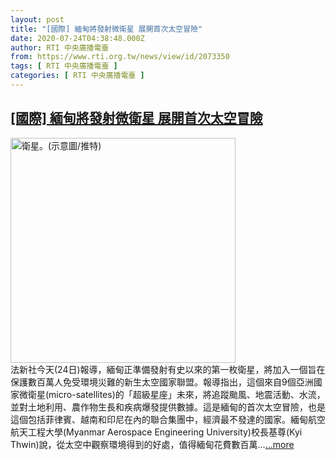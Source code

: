 ```yaml
---
layout: post
title: "[國際] 緬甸將發射微衛星 展開首次太空冒險"
date: 2020-07-24T04:38:48.000Z
author: RTI 中央廣播電臺
from: https://www.rti.org.tw/news/view/id/2073350
tags: [ RTI 中央廣播電臺 ]
categories: [ RTI 中央廣播電臺 ]
---
```

<!--1595565528000-->
[[國際] 緬甸將發射微衛星 展開首次太空冒險](https://www.rti.org.tw/news/view/id/2073350)
------

<div>
<img src="https://static.rti.org.tw/assets/thumbnails/2020/03/27/de383030b19d75c51bb52aadfa746b4e.jpg" width="360" alt="衛星。(示意圖/推特)" title="衛星。(示意圖/推特)"><br>法新社今天(24日)報導，緬甸正準備發射有史以來的第一枚衛星，將加入一個旨在保護數百萬人免受環境災難的新生太空國家聯盟。報導指出，這個來自9個亞洲國家微衛星(micro-satellites)的「超級星座」未來，將追蹤颱風、地震活動、水流，並對土地利用、農作物生長和疾病爆發提供數據。這是緬甸的首次太空冒險，也是這個包括菲律賓、越南和印尼在內的聯合集團中，經濟最不發達的國家。緬甸航空航天工程大學(Myanmar Aerospace Engineering University)校長基尊(Kyi Thwin)說，從太空中觀察環境得到的好處，值得緬甸花費數百萬...<a target="_blank" href="https://www.rti.org.tw/news/view/id/2073350">...more</a>
</div>
